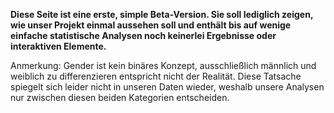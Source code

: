 **Diese Seite ist eine erste, simple Beta-Version. Sie soll lediglich zeigen, wie unser Projekt einmal aussehen soll und enthält bis auf wenige einfache statistische Analysen noch keinerlei Ergebnisse oder interaktiven Elemente.**

Anmerkung: Gender ist kein binäres Konzept, ausschließlich männlich und weiblich zu differenzieren entspricht nicht der Realität. Diese Tatsache spiegelt sich leider nicht in unseren Daten wieder, weshalb unsere Analysen nur zwischen diesen beiden Kategorien entscheiden.
